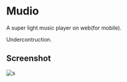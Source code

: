 # Mudio

A super light music player on web(for mobile).

Undercontruction.

## Screenshot

![s](http://img.lxzmww.xyz/mudio.PNG)